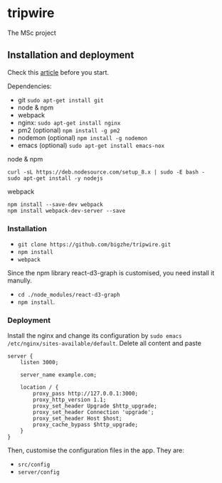 # tripwire
The MSc project

## Installation and deployment

Check this [article](https://www.digitalocean.com/community/tutorials/how-to-set-up-a-node-js-application-for-production-on-ubuntu-14-04
) before you start.

Dependencies:

- git `sudo apt-get install git`
- node & npm
- webpack 
- nginx: `sudo apt-get install nginx`
- pm2 (optional) `npm install -g pm2`
- nodemon (optional) `npm install -g nodemon`
- emacs (optional) `sudo apt-get install emacs-nox`

node & npm
```
curl -sL https://deb.nodesource.com/setup_8.x | sudo -E bash -
sudo apt-get install -y nodejs
```

webpack
```
npm install --save-dev webpack
npm install webpack-dev-server --save
```

### Installation

- `git clone https://github.com/bigzhe/tripwire.git`
- `npm install`
- `webpack`

Since the npm library react-d3-graph is customised, you need install it manully. 
- `cd ./node_modules/react-d3-graph` 
- `npm install`.

### Deployment

Install the nginx and change its configuration by `sudo emacs /etc/nginx/sites-available/default`. Delete all content and paste 

```
server {
    listen 3000;

    server_name example.com;

    location / {
        proxy_pass http://127.0.0.1:3000;
        proxy_http_version 1.1;
        proxy_set_header Upgrade $http_upgrade;
        proxy_set_header Connection 'upgrade';
        proxy_set_header Host $host;
        proxy_cache_bypass $http_upgrade;
    }
}
```

Then, customise the configuration files in the app. They are:

- `src/config`
- `server/config`
